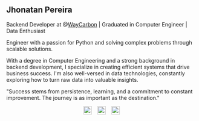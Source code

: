 ## Jhonatan Pereira

Backend Developer at @[WayCarbon](https://github.com/waycarbon) | Graduated in Computer Engineer | Data Enthusiast

Engineer with a passion for Python and solving complex problems through scalable solutions.

With a degree in Computer Engineering and a strong background in backend development, I specialize in creating efficient systems that drive business success. I'm also well-versed in data technologies, constantly exploring how to turn raw data into valuable insights.

"Success stems from persistence, learning, and a commitment to constant improvement. The journey is as important as the destination."
<br>
<div align="center">
  <a href="mailto:jhonatangopereira@gmail.com"><img alt="Gmail" width="22px" src="https://cdn.jsdelivr.net/npm/simple-icons@3.1.0/icons/gmail.svg" /></a>
  &ensp;
  <a href="https://www.linkedin.com/in/jhonatangopereira/"><img alt="Jhonatan's LinkedIn" width="22px" src="https://cdn.jsdelivr.net/npm/simple-icons@v3/icons/linkedin.svg" /></a>
  &ensp;
  <a href="https://medium.com/@jhonatangopereira"><img alt="Jhonatan's Medium" width="22px" src="https://cdn.jsdelivr.net/npm/simple-icons@v3/icons/medium.svg" /></a>
</div>
